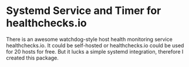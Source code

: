 # Systemd Service and Timer for healthchecks.io

There is an awesome watchdog-style host health monitoring service healthchecks.io. It could be self-hosted or healthchecks.io could be used for 20 hosts for free. But it lucks a simple systemd integration, therefore I created this package.

